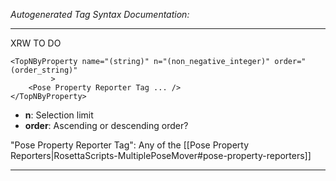 _Autogenerated Tag Syntax Documentation:_

---
XRW TO DO

```
<TopNByProperty name="(string)" n="(non_negative_integer)" order="(order_string)"
         >
    <Pose Property Reporter Tag ... />
</TopNByProperty>
```

-   **n**: Selection limit
-   **order**: Ascending or descending order?


"Pose Property Reporter Tag": Any of the [[Pose Property Reporters|RosettaScripts-MultiplePoseMover#pose-property-reporters]]

---
